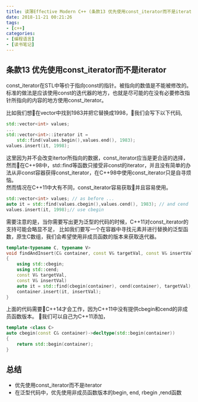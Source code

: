 ```yaml
---
title: 读薄Effective Modern C++ (条款13 优先使用const_iterator而不是iterator)
date: 2018-11-21 00:21:26
tags:
- [c++]
categories:
- [编程语言]
- [读书笔记]
---
```

## 条款13 优先使用const_iterator而不是iterator

const_iterator在STL中等价于指向const的指针。被指向的数值是不能被修改的。标准的做法是应该使用const的迭代器的地方，也就是尽可能的在没有必要修改指针所指向的内容的地方使用const_iterator。      
<!-- more -->
   
比如我们想在vector中找到1983并把它替换成1998，我们会写下以下代码,
```cpp
std::vector<int> values;
...
std::vector<int>::iterator it =
    std::find(values.begin(),values.end(), 1983);
values.insert(it, 1998);
```
这里因为并不会改变itertor所指向的数据，const_iterator应当是更合适的选择，然而在C++98中，std::find等函数只接受非const的iterator，并且没有简单的办法从非const容器获得const_iterator，在C++98中使用const_iterator只是自寻烦恼。     
然而情况在C++11中大有不同，const_iterator容易获取并且容易使用。
```cpp
std::vector<int> values; // as before ...
auto it = std::find(values.cbegin(),values.cend(), 1983); // and cend
values.insert(it, 1998);// use cbegin
```
需要注意的是，当你需要写出更为泛型的代码的时候，C++11对const_iterator的支持可能会略显不足，
比如我们要写一个在容器中寻找元素并进行替换的泛型函数，原生C数组，我们会希望使用非成员函数的版本来获取迭代器。
```cpp
template<typename C, typename V>
void findAndInsert(C& container, const V& targetVal, const V& insertVal)
{
    using std::cbegin;
    using std::cend;
    const V& targetVal,
    const V& insertVal)
    auto it = std::find(cbegin(container), cend(container), targetVal);
    container.insert(it, insertVal);
}
```
上面的代码需要C++14才会工作，因为C++11中没有提供cbegin和cend的非成员函数版本。
我们可以自己为C++11添加，
```cpp
template <class C>
auto cbegin(const C& container)->decltype(std::begin(container))
{
    return std::begin(container);        
}
```

## 总结
- 优先使用const_iterator而不是iterator
- 在泛型代码中，优先使用非成员函数版本的begin, end, rbegin ,rend函数







